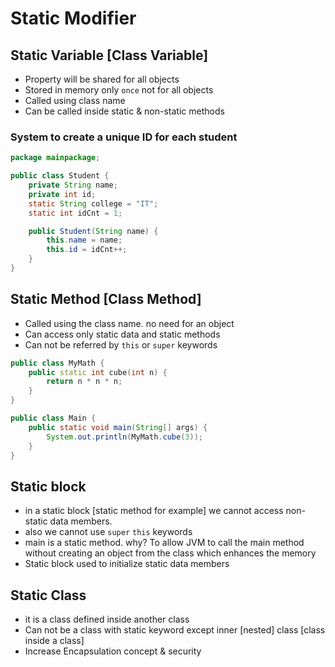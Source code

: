 # Static Modifier

## Static Variable [Class Variable]
- Property will be shared for all objects
- Stored in memory only `once` not for all objects
- Called using class name
- Can be called inside static & non-static methods

### System to create a unique ID for each student
```java
package mainpackage;

public class Student {
    private String name;
    private int id;
    static String college = "IT";
    static int idCnt = 1;

    public Student(String name) {
        this.name = name;
        this.id = idCnt++;
    }
}
```

## Static Method [Class Method]
- Called using the class name. no need for an object
- Can access only static data and static methods
- Can not be referred by `this` or `super` keywords 

  
```cpp
public class MyMath {
    public static int cube(int n) {
        return n * n * n;
    }
}
```
```java
public class Main {
    public static void main(String[] args) {
        System.out.println(MyMath.cube(3));
    }
}
```

## Static block 
- in a static block [static method for example] we cannot access non-static data members.
- also we cannot use `super` `this` keywords
- main is a static method. why? To allow JVM to call the main method without creating an object from the class which enhances the memory
- Static block used to initialize static data members


## Static Class
- it is a class defined inside another class
- Can not be a class with static keyword except inner [nested] class [class inside a class]
- Increase Encapsulation concept & security 
